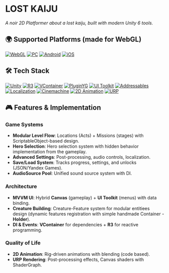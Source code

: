 # LOST KAIJU

*A noir 2D Platformer about a lost kaiju, built with modern Unity 6 tools.* 

## 🌍 Supported Platforms (made for WebGL)

[![WebGL](https://img.shields.io/badge/WebGL-FFCA00?style=plastic&logo=webgl&logoColor=black)](https://unity.com/features/webgl)
[![PC](https://img.shields.io/badge/PC-0078D6?style=plastic&logo=pc)](https://www.microsoft.com/store)
[![Android](https://img.shields.io/badge/Android-black?style=plastic&logo=android)](https://www.android.com)
[![iOS](https://img.shields.io/badge/iOS-000000?style=plastic&logo=apple)](https://www.apple.com/ios/)

## 🛠️ Tech Stack

[![Unity](https://img.shields.io/badge/Unity-000000?style=plastic&logo=unity)](https://unity.com)
[![R3](https://img.shields.io/badge/R3_(Reactive)-512BD4?style=plastic)](https://github.com/Cysharp/R3)
[![VContainer](https://img.shields.io/badge/VContainer-4A4A55?style=plastic)](https://github.com/hadashiA/VContainer)
[![PluginYG](https://img.shields.io/badge/PluginYG-FF0000?style=plastic)](https://max-games.ru/plugin-yg/) 
[![UI Toolkit](https://img.shields.io/badge/UI_Toolkit-61DAFB?style=plastic&logo=unity)](https://docs.unity3d.com/Manual/UIElements.html)
[![Addressables](https://img.shields.io/badge/Addressables-999999?style=plastic&logo=unity)](https://docs.unity3d.com/Packages/com.unity.addressables@latest)
[![Localization](https://img.shields.io/badge/Localization-3178C6?style=plastic&logo=unity)](https://docs.unity3d.com/Packages/com.unity.localization@latest)
[![Cinemachine](https://img.shields.io/badge/Cinemachine-000000?style=plastic&logo=unity)](https://unity.com/unity/features/editor/art-and-design/cinemachine)
[![2D Animation](https://img.shields.io/badge/2D_Animation-FF9E0F?style=plastic&logo=unity)](https://unity.com/features/2d)
[![URP](https://img.shields.io/badge/URP-5CC2F1?style=plastic&logo=unity)](https://unity.com/unity/features/2d-rendering)

## 🎮 Features & Implementation
### **Game Systems**  
- **Modular Level Flow**: Locations (Acts) + Missions (stages) with ScriptableObject-based design.  
- **Hero Selection**: Hero selection system with hidden behavior implementation from the gameplay.  
- **Advanced Settings**: Post-processing, audio controls, localization.  
- **Save/Load System**: Tracks progress, settings, and unlocks (JSON/Yandex Games).
- **AudioSource Pool**: Unified sound source system with DI.

### **Architecture**  
- **MVVM UI**: Hybrid **Canvas** (gameplay) + **UI Toolkit** (menus) with data binding.  
- **Creature Building**: Creature-Feature system for modular entitiees design (dynamic features registration with simple handmade Container - **Holder**).  
- **DI & Events**: **VContainer** for dependencies + **R3** for reactive programming.  

### **Quality of Life**  
- **2D Animation**: Rig-driven animations with blending (code based).  
- **URP Rendering**: Post-processing effects, Canvas shaders with ShaderGraph. 
